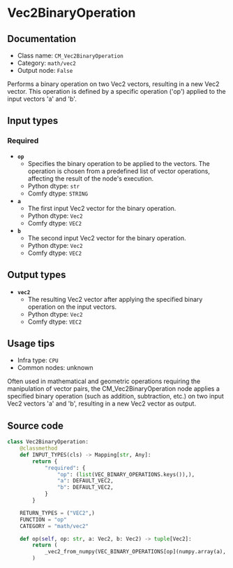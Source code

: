 # Vec2BinaryOperation
## Documentation
- Class name: `CM_Vec2BinaryOperation`
- Category: `math/vec2`
- Output node: `False`

Performs a binary operation on two Vec2 vectors, resulting in a new Vec2 vector. This operation is defined by a specific operation ('op') applied to the input vectors 'a' and 'b'.
## Input types
### Required
- **`op`**
    - Specifies the binary operation to be applied to the vectors. The operation is chosen from a predefined list of vector operations, affecting the result of the node's execution.
    - Python dtype: `str`
    - Comfy dtype: `STRING`
- **`a`**
    - The first input Vec2 vector for the binary operation.
    - Python dtype: `Vec2`
    - Comfy dtype: `VEC2`
- **`b`**
    - The second input Vec2 vector for the binary operation.
    - Python dtype: `Vec2`
    - Comfy dtype: `VEC2`
## Output types
- **`vec2`**
    - The resulting Vec2 vector after applying the specified binary operation on the input vectors.
    - Python dtype: `Vec2`
    - Comfy dtype: `VEC2`
## Usage tips
- Infra type: `CPU`
- Common nodes: unknown

Often used in mathematical and geometric operations requiring the manipulation of vector pairs, the CM_Vec2BinaryOperation node applies a specified binary operation (such as addition, subtraction, etc.) on two input Vec2 vectors 'a' and 'b', resulting in a new Vec2 vector as output.
## Source code
```python
class Vec2BinaryOperation:
    @classmethod
    def INPUT_TYPES(cls) -> Mapping[str, Any]:
        return {
            "required": {
                "op": (list(VEC_BINARY_OPERATIONS.keys()),),
                "a": DEFAULT_VEC2,
                "b": DEFAULT_VEC2,
            }
        }

    RETURN_TYPES = ("VEC2",)
    FUNCTION = "op"
    CATEGORY = "math/vec2"

    def op(self, op: str, a: Vec2, b: Vec2) -> tuple[Vec2]:
        return (
            _vec2_from_numpy(VEC_BINARY_OPERATIONS[op](numpy.array(a), numpy.array(b))),
        )

```
